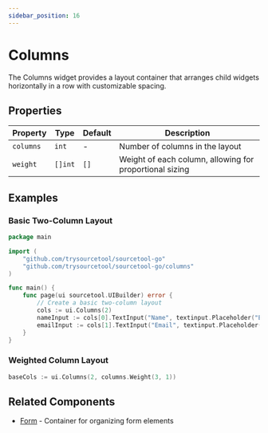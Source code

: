```yaml
---
sidebar_position: 16
---
```


# Columns

The Columns widget provides a layout container that arranges child widgets horizontally in a row with customizable spacing.

## Properties

| Property | Type | Default | Description |
|----------|------|---------|-------------|
| `columns` | `int` | - | Number of columns in the layout |
| `weight` | `[]int` | `[]` | Weight of each column, allowing for proportional sizing |

## Examples

### Basic Two-Column Layout

```go
package main

import (
    "github.com/trysourcetool/sourcetool-go"
    "github.com/trysourcetool/sourcetool-go/columns"
)

func main() {
    func page(ui sourcetool.UIBuilder) error {
        // Create a basic two-column layout
        cols := ui.Columns(2)
        nameInput := cols[0].TextInput("Name", textinput.Placeholder("Enter name"))
        emailInput := cols[1].TextInput("Email", textinput.Placeholder("Enter email"))
    }
}
```

### Weighted Column Layout

```go
baseCols := ui.Columns(2, columns.Weight(3, 1))
```

## Related Components

- [Form](./form) - Container for organizing form elements
